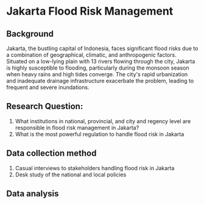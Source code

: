 # Jakarta Flood Risk Management

## Background

Jakarta, the bustling capital of Indonesia, faces significant flood risks due to a combination of geographical, climatic, and anthropogenic factors. Situated on a low-lying plain with 13 rivers flowing through the city, Jakarta is highly susceptible to flooding, particularly during the monsoon season when heavy rains and high tides converge. The city's rapid urbanization and inadequate drainage infrastructure exacerbate the problem, leading to frequent and severe inundations. 

## Research Question:

1. What institutions in national, provincial, and city and regency level are responsible in flood risk management in Jakarta?
2. What is the most powerful regulation to handle flood risk in Jakarta

## Data collection method

1. Casual interviews to stakeholders handling flood risk in Jakarta
2. Desk study of the national and local policies

## Data analysis

